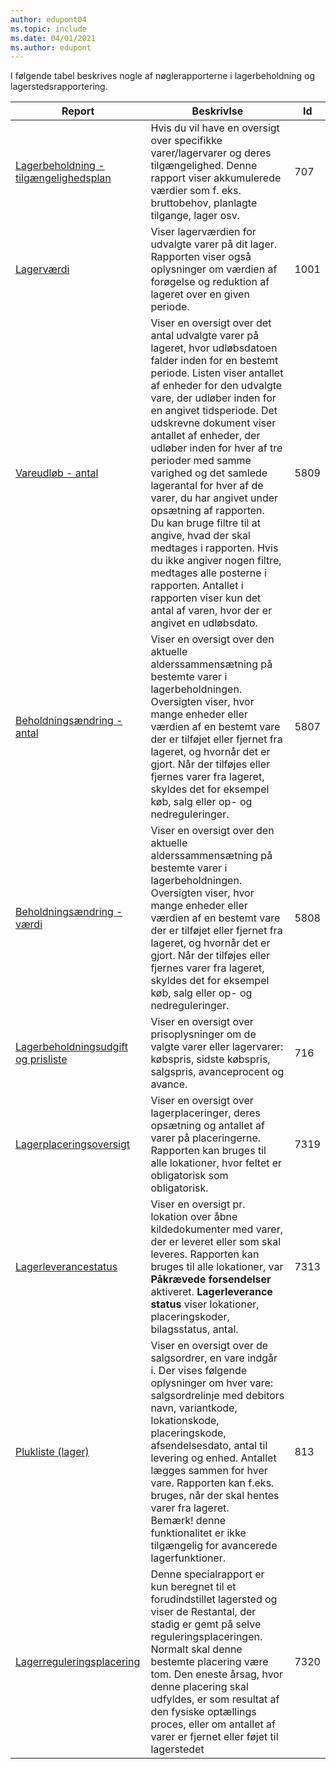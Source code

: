 ```yaml
---
author: edupont04
ms.topic: include
ms.date: 04/01/2021
ms.author: edupont
---
```


I følgende tabel beskrives nogle af nøglerapporterne i lagerbeholdning og lagerstedsrapportering.

| Report | Beskrivlse | Id | 
|---------|---------|---------|
|[Lagerbeholdning - tilgængelighedsplan](https://businesscentral.dynamics.com?report=707)|Hvis du vil have en oversigt over specifikke varer/lagervarer og deres tilgængelighed. Denne rapport viser akkumulerede værdier som f. eks. bruttobehov, planlagte tilgange, lager osv. |707|
|[Lagerværdi](https://businesscentral.dynamics.com?report=1001)|Viser lagerværdien for udvalgte varer på dit lager. Rapporten viser også oplysninger om værdien af forøgelse og reduktion af lageret over en given periode.|1001|
|[Vareudløb - antal](https://businesscentral.dynamics.com?report=5809)|Viser en oversigt over det antal udvalgte varer på lageret, hvor udløbsdatoen falder inden for en bestemt periode. Listen viser antallet af enheder for den udvalgte vare, der udløber inden for en angivet tidsperiode. Det udskrevne dokument viser antallet af enheder, der udløber inden for hver af tre perioder med samme varighed og det samlede lagerantal for hver af de varer, du har angivet under opsætning af rapporten.<br>Du kan bruge filtre til at angive, hvad der skal medtages i rapporten. Hvis du ikke angiver nogen filtre, medtages alle posterne i rapporten. Antallet i rapporten viser kun det antal af varen, hvor der er angivet en udløbsdato.|5809|
|[Beholdningsændring - antal](https://businesscentral.dynamics.com?report=5807)|Viser en oversigt over den aktuelle alderssammensætning på bestemte varer i lagerbeholdningen. Oversigten viser, hvor mange enheder eller værdien af en bestemt vare der er tilføjet eller fjernet fra lageret, og hvornår det er gjort. Når der tilføjes eller fjernes varer fra lageret, skyldes det for eksempel køb, salg eller op- og nedreguleringer.|5807|
|[Beholdningsændring - værdi](https://businesscentral.dynamics.com?report=5808)|Viser en oversigt over den aktuelle alderssammensætning på bestemte varer i lagerbeholdningen. Oversigten viser, hvor mange enheder eller værdien af en bestemt vare der er tilføjet eller fjernet fra lageret, og hvornår det er gjort. Når der tilføjes eller fjernes varer fra lageret, skyldes det for eksempel køb, salg eller op- og nedreguleringer.|5808|
|[Lagerbeholdningsudgift og prisliste](https://businesscentral.dynamics.com?report=716)|Viser en oversigt over prisoplysninger om de valgte varer eller lagervarer: købspris, sidste købspris, salgspris, avanceprocent og avance. |716|
|[Lagerplaceringsoversigt](https://businesscentral.dynamics.com?report=7319)|Viser en oversigt over lagerplaceringer, deres opsætning og antallet af varer på placeringerne. Rapporten kan bruges til alle lokationer, hvor feltet er obligatorisk som obligatorisk. |7319|
|[Lagerleverancestatus](https://businesscentral.dynamics.com?report=7313)|Viser en oversigt pr. lokation over åbne kildedokumenter med varer, der er leveret eller som skal leveres. Rapporten kan bruges til alle lokationer, var **Påkrævede forsendelser** aktiveret. **Lagerleverance status** viser lokationer, placeringskoder, bilagsstatus, antal.|7313|
|[Plukliste (lager)](https://businesscentral.dynamics.com?report=813)|Viser en oversigt over de salgsordrer, en vare indgår i. Der vises følgende oplysninger om hver vare: salgsordrelinje med debitors navn, variantkode, lokationskode, placeringskode, afsendelsesdato, antal til levering og enhed. Antallet lægges sammen for hver vare. Rapporten kan f.eks. bruges, når der skal hentes varer fra lageret.<br>Bemærk! denne funktionalitet er ikke tilgængelig for avancerede lagerfunktioner.|813|
|[Lagerreguleringsplacering](https://businesscentral.dynamics.com?report=7320)|Denne specialrapport er kun beregnet til et forudindstillet lagersted og viser de Restantal, der stadig er gemt på selve reguleringsplaceringen. Normalt skal denne bestemte placering være tom. Den eneste årsag, hvor denne placering skal udfyldes, er som resultat af den fysiske optællings proces, eller om antallet af varer er fjernet eller føjet til lagerstedet|7320|